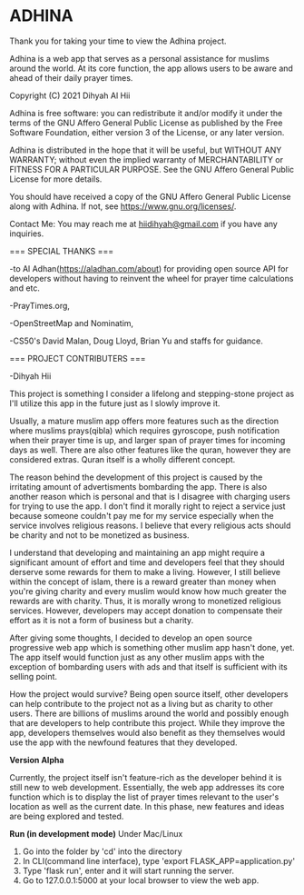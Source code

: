 # ADHINA

Thank you for taking your time to view the Adhina project.

Adhina is a web app that serves as a personal assistance 
for muslims around the world. At its core function, the app 
allows users to be aware and ahead of their daily prayer times.

Copyright (C) 2021 Dihyah Al Hii

Adhina is free software: you can redistribute it and/or modify
it under the terms of the GNU Affero General Public License as published by
the Free Software Foundation, either version 3 of the License, or
any later version.

Adhina is distributed in the hope that it will be useful,
but WITHOUT ANY WARRANTY; without even the implied warranty of
MERCHANTABILITY or FITNESS FOR A PARTICULAR PURPOSE.  See the
GNU Affero General Public License for more details.

You should have received a copy of the GNU Affero General Public License
along with Adhina.  If not, see <https://www.gnu.org/licenses/>.

Contact Me:
You may reach me at hiidihyah@gmail.com if you have any inquiries.


=== SPECIAL THANKS ===

-to Al Adhan(https://aladhan.com/about) for providing open source API for developers without having to reinvent the wheel for prayer time calculations and etc.

-PrayTimes.org, 

-OpenStreetMap and Nominatim, 

-CS50's David Malan, Doug Lloyd, Brian Yu and staffs for guidance.

=== PROJECT CONTRIBUTERS ===

-Dihyah Hii

This project is something I consider a lifelong and stepping-stone project 
as I'll utilize this app in the future just as I slowly improve it.

Usually, a mature muslim app offers more features such as 
the direction where muslims prays(qibla) which requires 
gyroscope, push notification when their prayer time is up, 
and larger span of prayer times for incoming days as well. 
There are also other features like the quran, however they 
are considered extras. Quran itself is a wholly different 
concept.

The reason behind the development of this project is caused 
by the irritating amount of advertisments bombarding the app. 
There is also another reason which is personal and that is I 
disagree with charging users for trying to use the app. I don't 
find it morally right to reject a service just because someone 
couldn't pay me for my service especially when the service involves 
religious reasons. I believe that every religious acts should be 
charity and not to be monetized as business. 

I understand that developing and maintaining an app might require 
a significant amount of effort and time and developers feel that 
they should derserve some rewards for them to make a living. 
However, I still believe within the concept of islam, there is a 
reward greater than money when you're giving charity and every 
muslim would know how much greater the rewards are with charity.
Thus, it is morally wrong to monetized religious services.
However, developers may accept donation to compensate their effort as 
it is not a form of business but a charity.

After giving some thoughts, I decided to develop an open source 
progressive web app which is something other muslim app hasn't 
done, yet. The app itself would function just as any other muslim 
apps with the exception of bombarding users with ads and that itself 
is sufficient with its selling point. 

How the project would survive? Being open source itself, other 
developers can help contribute to the project not as a living 
but as charity to other users. There are billions of muslims 
around the world and possibly enough that are developers to help 
contribute this project. While they improve the app, developers 
themselves would also benefit as they themselves would use the 
app with the newfound features that they developed.


**Version Alpha**

Currently, the project itself isn't feature-rich as the 
developer behind it is still new to web development.
Essentially, the web app addresses its core function 
which is to display the list of prayer times relevant 
to the user's location as well as the current date. 
In this phase, new features and ideas are being explored 
and tested.

**Run (in development mode)**
Under Mac/Linux
1. Go into the folder by 'cd' into the directory
2. In CLI(command line interface), type 'export FLASK_APP=application.py'
3. Type 'flask run', enter and it will start running the server.
4. Go to 127.0.0.1:5000 at your local browser to view the web app.

